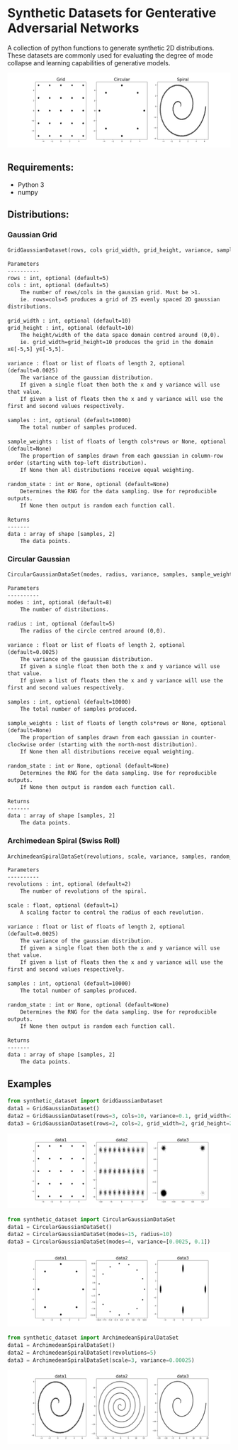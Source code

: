 # Synthetic Datasets for Genterative Adversarial Networks
A collection of python functions to generate synthetic 2D distributions. These datasets are commonly used for evaluating the degree of mode collapse and learning capabilities of generative models.

<img src=".imgs/defaults.png" />

## Requirements:
- Python 3
- numpy


## Distributions:
### Gaussian Grid
```python
GridGaussianDataset(rows, cols grid_width, grid_height, variance, samples, sample_weights, random_state)
```

    Parameters
    ----------
    rows : int, optional (default=5)
    cols : int, optional (default=5)
        The number of rows/cols in the gaussian grid. Must be >1.
        ie. rows=cols=5 produces a grid of 25 evenly spaced 2D gaussian distributions.

    grid_width : int, optional (default=10)
    grid_height : int, optional (default=10)
        The height/width of the data space domain centred around (0,0).
        ie. grid_width=grid_height=10 produces the grid in the domain x∈[-5,5] y∈[-5,5].

    variance : float or list of floats of length 2, optional (default=0.0025)
        The variance of the gaussian distribution.
        If given a single float then both the x and y variance will use that value.
        If given a list of floats then the x and y variance will use the first and second values respectively. 
    
    samples : int, optional (default=10000)
        The total number of samples produced.

    sample_weights : list of floats of length cols*rows or None, optional (default=None)
        The proportion of samples drawn from each gaussian in column-row order (starting with top-left distribution).
        If None then all distributions receive equal weighting. 

    random_state : int or None, optional (default=None)
        Determines the RNG for the data sampling. Use for reproducible outputs.
        If None then output is random each function call.

    Returns
    -------
    data : array of shape [samples, 2]
        The data points.
        
### Circular Gaussian
```python
CircularGaussianDataSet(modes, radius, variance, samples, sample_weights, random_state)
```

    Parameters
    ----------
    modes : int, optional (default=8)
        The number of distributions.

    radius : int, optional (default=5)
        The radius of the circle centred around (0,0).

    variance : float or list of floats of length 2, optional (default=0.0025)
        The variance of the gaussian distribution.
        If given a single float then both the x and y variance will use that value.
        If given a list of floats then the x and y variance will use the first and second values respectively. 
    
    samples : int, optional (default=10000)
        The total number of samples produced.

    sample_weights : list of floats of length cols*rows or None, optional (default=None)
        The proportion of samples drawn from each gaussian in counter-clockwise order (starting with the north-most distribution).
        If None then all distributions receive equal weighting. 

    random_state : int or None, optional (default=None)
        Determines the RNG for the data sampling. Use for reproducible outputs.
        If None then output is random each function call.

    Returns
    -------
    data : array of shape [samples, 2]
        The data points.
        
### Archimedean Spiral (Swiss Roll)
```python
ArchimedeanSpiralDataSet(revolutions, scale, variance, samples, random_state)
```
    Parameters
    ----------
    revolutions : int, optional (default=2)
        The number of revolutions of the spiral.

    scale : float, optional (default=1)
        A scaling factor to control the radius of each revolution.

    variance : float or list of floats of length 2, optional (default=0.0025)
        The variance of the gaussian distribution.
        If given a single float then both the x and y variance will use that value.
        If given a list of floats then the x and y variance will use the first and second values respectively. 
    
    samples : int, optional (default=10000)
        The total number of samples produced.

    random_state : int or None, optional (default=None)
        Determines the RNG for the data sampling. Use for reproducible outputs.
        If None then output is random each function call.

    Returns
    -------
    data : array of shape [samples, 2]
        The data points.
        
## Examples
```python
from synthetic_dataset import GridGaussianDataset
data1 = GridGaussianDataset()
data2 = GridGaussianDataset(rows=3, cols=10, variance=0.1, grid_width=20, grid_height=10)
data3 = GridGaussianDataset(rows=2, cols=2, grid_width=2, grid_height=2, sample_weights=[1,10,1,0.1])
```
<img src=".imgs/grid.png" />

```python
from synthetic_dataset import CircularGaussianDataSet
data1 = CircularGaussianDataSet()
data2 = CircularGaussianDataSet(modes=15, radius=10)
data3 = CircularGaussianDataSet(modes=4, variance=[0.0025, 0.1])
```
<img src=".imgs/circle.png" />

```python
from synthetic_dataset import ArchimedeanSpiralDataSet
data1 = ArchimedeanSpiralDataSet()
data2 = ArchimedeanSpiralDataSet(revolutions=5)
data3 = ArchimedeanSpiralDataSet(scale=3, variance=0.00025)
```
<img src=".imgs/spiral.png" />

